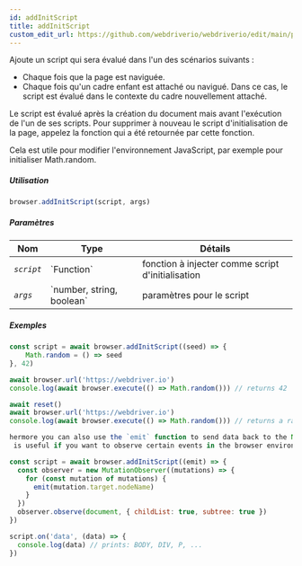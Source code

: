 ```yaml
---
id: addInitScript
title: addInitScript
custom_edit_url: https://github.com/webdriverio/webdriverio/edit/main/packages/webdriverio/src/commands/browser/addInitScript.ts
---
```


Ajoute un script qui sera évalué dans l'un des scénarios suivants :

- Chaque fois que la page est naviguée.
- Chaque fois qu'un cadre enfant est attaché ou navigué. Dans ce cas, le script est évalué dans
  le contexte du cadre nouvellement attaché.

Le script est évalué après la création du document mais avant l'exécution de l'un de ses scripts.
Pour supprimer à nouveau le script d'initialisation de la page, appelez la fonction qui a été
retournée par cette fonction.

Cela est utile pour modifier l'environnement JavaScript, par exemple pour initialiser Math.random.

##### Utilisation

```js
browser.addInitScript(script, args)
```

##### Paramètres

<table>
  <thead>
    <tr>
      <th>Nom</th><th>Type</th><th>Détails</th>
    </tr>
  </thead>
  <tbody>
    <tr>
      <td><code><var>script</var></code></td>
      <td>`Function`</td>
      <td>fonction à injecter comme script d'initialisation</td>
    </tr>
    <tr>
      <td><code><var>args</var></code></td>
      <td>`number, string, boolean`</td>
      <td>paramètres pour le script</td>
    </tr>
  </tbody>
</table>

##### Exemples

```js title="addInitScript.js"
const script = await browser.addInitScript((seed) => {
    Math.random = () => seed
}, 42)

await browser.url('https://webdriver.io')
console.log(await browser.execute(() => Math.random())) // returns 42

await reset()
await browser.url('https://webdriver.io')
console.log(await browser.execute(() => Math.random())) // returns a random number

hermore you can also use the `emit` function to send data back to the Node.js environment.
 is useful if you want to observe certain events in the browser environment, e.g.:

```

```js title="addInitScriptWithEmit.js"
const script = await browser.addInitScript((emit) => {
  const observer = new MutationObserver((mutations) => {
    for (const mutation of mutations) {
      emit(mutation.target.nodeName)
    }
  })
  observer.observe(document, { childList: true, subtree: true })
})

script.on('data', (data) => {
  console.log(data) // prints: BODY, DIV, P, ...
})
```